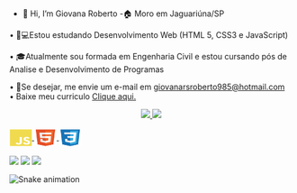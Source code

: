 
- 👋 Hi, I’m  Giovana Roberto
-🏠  Moro em Jaguariúna/SP

•	🎯💻Estou estudando Desenvolvimento Web (HTML 5, CSS3 e JavaScript)

•	🎓Atualmente sou formada em Engenharia Civil e  estou cursando pós de Analise e Desenvolvimento de Programas

•	📩Se desejar, me envie um e-mail em giovanarsroberto985@hotmail.com <br>
•	Baixe meu curriculo <a href="https://drive.google.com/file/d/1GJ_4pxKk0VR8f4SMLQ9xB8RGSmY94Lc8/view?usp=sharing" target="blank">  Clique aqui.</a>

<div align="center">
  <a href="https://github.com/GiovanaRoberto">
  <img height="150em" src="https://github-readme-stats.vercel.app/api?username=GiovanaRoberto&show_icons=true&theme=dark&include_all_commits=true&count_private=true"/>
  <img height="150em" src="https://github-readme-stats.vercel.app/api/top-langs/?username=GiovanaRoberto&layout=compact&langs_count=7&theme=dark"/>
</div>
  
  <div style="display: inline_block"><br>
  <img align="center" alt="Rafa-Js" height="30" width="40" src="https://raw.githubusercontent.com/devicons/devicon/master/icons/javascript/javascript-plain.svg">
  <img align="center" alt="Rafa-HTML" height="30" width="40" src="https://raw.githubusercontent.com/devicons/devicon/master/icons/html5/html5-original.svg">
  <img align="center" alt="Rafa-CSS" height="30" width="40" src="https://raw.githubusercontent.com/devicons/devicon/master/icons/css3/css3-original.svg">    
</div>
  
  <div style="display: inline_block"><br> 
  <a href="https://instagram.com/giovana1roberto" target="_blank"><img src="https://img.shields.io/badge/-Instagram-%23E4405F?style=for-the-badge&logo=instagram&logoColor=white" target="_blank"></a>
  <a href = "mailto:giovps3@gmail.com"><img src="https://img.shields.io/badge/-Gmail-%23333?style=for-the-badge&logo=gmail&logoColor=white" target="_blank"></a>
   <a href="https://www.linkedin.com/in/giovana-roberto-a40a62158" target="_blank"><img src="https://img.shields.io/badge/-LinkedIn-%230077B5?style=for-the-badge&logo=linkedin&logoColor=white" target="_blank"></a> 
    
    
  ![Snake animation](https://github.com/GiovanaRoberto/GiovanaRoberto/blob/output/github-contribution-grid-snake.svg)
 
</div>






